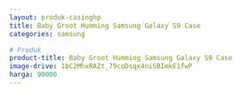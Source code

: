 ```yaml
---
layout: produk-casinghp
title: Baby Groot Humming Samsung Galaxy S9 Case
categories: samsung

# Produk
product-title: Baby Groot Humming Samsung Galaxy S9 Case
image-drive: 1bC2MhxRAZt_79coDsqx4niSBImkE1fwP
harga: 90000
---
```


